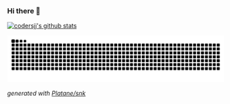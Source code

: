 ### Hi there 👋

<!--
**codersjj/codersjj** is a ✨ _special_ ✨ repository because its `README.md` (this file) appears on your GitHub profile.

Here are some ideas to get you started:

- 🔭 I’m currently working on ...
- 🌱 I’m currently learning ...
- 👯 I’m looking to collaborate on ...
- 🤔 I’m looking for help with ...
- 💬 Ask me about ...
- 📫 How to reach me: ...
- 😄 Pronouns: ...
- ⚡ Fun fact: ...
-->

[![codersjj's github stats](https://github-readme-stats.vercel.app/api?username=codersjj)](https://github.com/anuraghazra/github-readme-stats)

<picture>
  <source media="(prefers-color-scheme: dark)" srcset="https://raw.githubusercontent.com/codersjj/codersjj/output/github-contribution-grid-snake-dark.svg">
  <source media="(prefers-color-scheme: light)" srcset="https://raw.githubusercontent.com/codersjj/codersjj/output/github-contribution-grid-snake.svg">
  <img alt="github contribution grid snake animation" src="https://raw.githubusercontent.com/codersjj/codersjj/output/github-contribution-grid-snake.svg">
</picture>

_generated with [Platane/snk](https://github.com/Platane/snk)_
